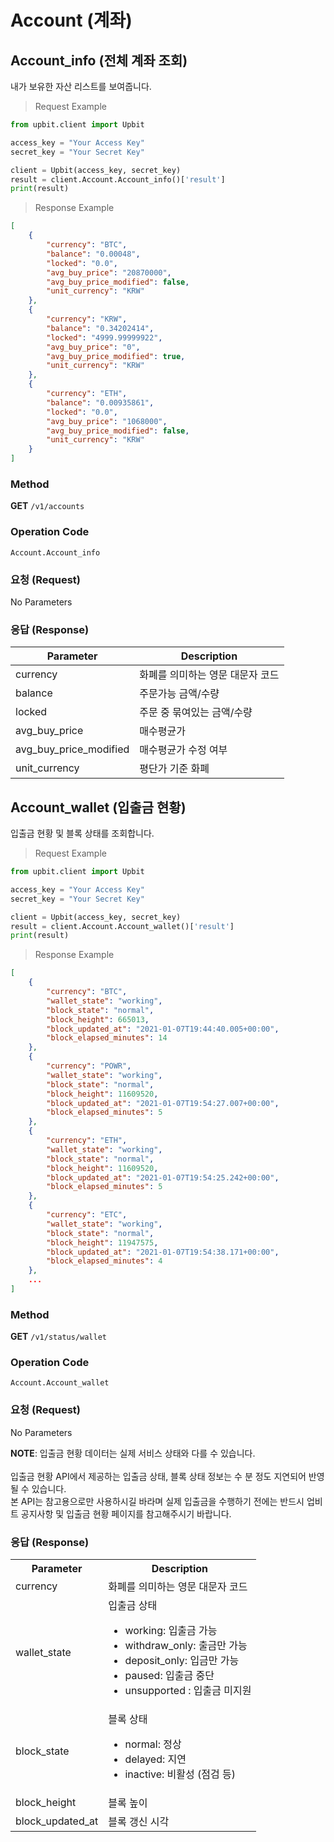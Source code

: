 # Account (계좌)

## Account_info (전체 계좌 조회)
내가 보유한 자산 리스트를 보여줍니다.

> Request Example

```python
from upbit.client import Upbit

access_key = "Your Access Key"
secret_key = "Your Secret Key"

client = Upbit(access_key, secret_key)
result = client.Account.Account_info()['result']
print(result)
```

> Response Example

```json
[
    {
        "currency": "BTC",
        "balance": "0.00048",
        "locked": "0.0",
        "avg_buy_price": "20870000",
        "avg_buy_price_modified": false,
        "unit_currency": "KRW"
    },
    {
        "currency": "KRW",
        "balance": "0.34202414",
        "locked": "4999.99999922",
        "avg_buy_price": "0",
        "avg_buy_price_modified": true,
        "unit_currency": "KRW"
    },
    {
        "currency": "ETH",
        "balance": "0.00935861",
        "locked": "0.0",
        "avg_buy_price": "1068000",
        "avg_buy_price_modified": false,
        "unit_currency": "KRW"
    }
]
```

### Method
**GET** `/v1/accounts`

### Operation Code
`Account.Account_info`

### 요청 (Request)

No Parameters


### 응답 (Response)

Parameter              | Description
--------               | -----------
currency               | 화폐를 의미하는 영문 대문자 코드
balance                | 주문가능 금액/수량
locked                 | 주문 중 묶여있는 금액/수량
avg_buy_price          | 매수평균가
avg_buy_price_modified | 매수평균가 수정 여부
unit_currency          | 평단가 기준 화폐


## Account_wallet (입출금 현황)
입출금 현황 및 블록 상태를 조회합니다.

> Request Example

```python
from upbit.client import Upbit

access_key = "Your Access Key"
secret_key = "Your Secret Key"

client = Upbit(access_key, secret_key)
result = client.Account.Account_wallet()['result']
print(result)
```

> Response Example

```json
[
    {
        "currency": "BTC",
        "wallet_state": "working",
        "block_state": "normal",
        "block_height": 665013,
        "block_updated_at": "2021-01-07T19:44:40.005+00:00",
        "block_elapsed_minutes": 14
    },
    {
        "currency": "POWR",
        "wallet_state": "working",
        "block_state": "normal",
        "block_height": 11609520,
        "block_updated_at": "2021-01-07T19:54:27.007+00:00",
        "block_elapsed_minutes": 5
    },
    {
        "currency": "ETH",
        "wallet_state": "working",
        "block_state": "normal",
        "block_height": 11609520,
        "block_updated_at": "2021-01-07T19:54:25.242+00:00",
        "block_elapsed_minutes": 5
    },
    {
        "currency": "ETC",
        "wallet_state": "working",
        "block_state": "normal",
        "block_height": 11947575,
        "block_updated_at": "2021-01-07T19:54:38.171+00:00",
        "block_elapsed_minutes": 4
    },
    ...
]
```

### Method
**GET** `/v1/status/wallet`

### Operation Code
`Account.Account_wallet`

### 요청 (Request)

No Parameters

<aside class="notice">
    <b>NOTE</b>: 입출금 현황 데이터는 실제 서비스 상태와 다를 수 있습니다.
    <br/>
    <br/>
    입출금 현황 API에서 제공하는 입출금 상태, 블록 상태 정보는 수 분 정도 지연되어 반영될 수 있습니다.
    <br/>
    본 API는 참고용으로만 사용하시길 바라며 실제 입출금을 수행하기  전에는 반드시 업비트 공지사항 및 입출금 현황 페이지를    참고해주시기 바랍니다.
</aside>

### 응답 (Response)

<table>
  <tr>
    <th>
      Parameter
    </th>
    <th>
      Description
    </th>
  </tr>
  <tr>
    <td>
        currency
    </td>
    <td>
        화폐를 의미하는 영문 대문자 코드
    </td>
  </tr>
  <tr>
    <td>
      wallet_state
    </td>
    <td>
      입출금 상태
      <ul>
        <li>working: 입출금 가능</li>
        <li>withdraw_only: 출금만 가능</li>
        <li>deposit_only: 입금만 가능</li>
        <li>paused: 입출금 중단</li>
        <li>unsupported : 입출금 미지원</li>
      </ul>
    </td>
  </tr>
  <tr>
  <td>
      block_state
  </td>
  <td>
      블록 상태
      <ul>
        <li>normal: 정상</li>
        <li>delayed: 지연</li>
        <li>inactive: 비활성 (점검 등)</li>
      </ul>
  </td>
</tr>
<tr>
  <td>
      block_height
  </td>
  <td>
      블록 높이
  </td>
</tr>
<tr>
  <td>
      block_updated_at
  </td>
  <td>
      블록 갱신 시각
  </td>
</tr>
</table>
